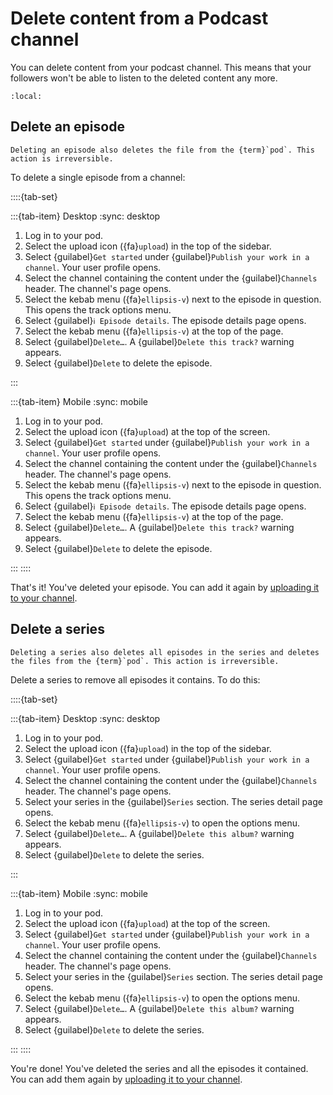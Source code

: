 # Delete content from a Podcast channel

You can delete content from your podcast channel. This means that your followers won't be able to listen to the deleted content any more.

```{contents}
:local:
```

## Delete an episode

```{warning}
Deleting an episode also deletes the file from the {term}`pod`. This action is irreversible.
```

To delete a single episode from a channel:

::::{tab-set}

:::{tab-item} Desktop
:sync: desktop

1. Log in to your pod.
2. Select the upload icon ({fa}`upload`) in the top of the sidebar.
3. Select {guilabel}`Get started` under {guilabel}`Publish your work in a channel`. Your user profile opens.
4. Select the channel containing the content under the {guilabel}`Channels` header. The channel's page opens.
5. Select the kebab menu ({fa}`ellipsis-v`) next to the episode in question. This opens the track options menu.
6. Select {guilabel}`ℹ︎ Episode details`. The episode details page opens.
7. Select the kebab menu ({fa}`ellipsis-v`) at the top of the page.
8. Select {guilabel}`Delete…`. A {guilabel}`Delete this track?` warning appears.
9. Select {guilabel}`Delete` to delete the episode.

:::

:::{tab-item} Mobile
:sync: mobile

1. Log in to your pod.
2. Select the upload icon ({fa}`upload`) at the top of the screen.
3. Select {guilabel}`Get started` under {guilabel}`Publish your work in a channel`. Your user profile opens.
4. Select the channel containing the content under the {guilabel}`Channels` header. The channel's page opens.
5. Select the kebab menu ({fa}`ellipsis-v`) next to the episode in question. This opens the track options menu.
6. Select {guilabel}`ℹ︎ Episode details`. The episode details page opens.
7. Select the kebab menu ({fa}`ellipsis-v`) at the top of the page.
8. Select {guilabel}`Delete…`. A {guilabel}`Delete this track?` warning appears.
9. Select {guilabel}`Delete` to delete the episode.

:::
::::

That's it! You've deleted your episode. You can add it again by [uploading it to your channel](upload.md).

## Delete a series

```{warning}
Deleting a series also deletes all episodes in the series and deletes the files from the {term}`pod`. This action is irreversible.
```

Delete a series to remove all episodes it contains. To do this:

::::{tab-set}

:::{tab-item} Desktop
:sync: desktop

1. Log in to your pod.
2. Select the upload icon ({fa}`upload`) in the top of the sidebar.
3. Select {guilabel}`Get started` under {guilabel}`Publish your work in a channel`. Your user profile opens.
4. Select the channel containing the content under the {guilabel}`Channels` header. The channel's page opens.
5. Select your series in the {guilabel}`Series` section. The series detail page opens.
6. Select the kebab menu ({fa}`ellipsis-v`) to open the options menu.
7. Select {guilabel}`Delete…`. A {guilabel}`Delete this album?` warning appears.
8. Select {guilabel}`Delete` to delete the series.

:::

:::{tab-item} Mobile
:sync: mobile

1. Log in to your pod.
2. Select the upload icon ({fa}`upload`) at the top of the screen.
3. Select {guilabel}`Get started` under {guilabel}`Publish your work in a channel`. Your user profile opens.
4. Select the channel containing the content under the {guilabel}`Channels` header. The channel's page opens.
5. Select your series in the {guilabel}`Series` section. The series detail page opens.
6. Select the kebab menu ({fa}`ellipsis-v`) to open the options menu.
7. Select {guilabel}`Delete…`. A {guilabel}`Delete this album?` warning appears.
8. Select {guilabel}`Delete` to delete the series.

:::
::::

You're done! You've deleted the series and all the episodes it contained. You can add them again by [uploading it to your channel](upload.md).
